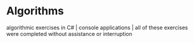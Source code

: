 # Algorithms
algorithmic exercises in C# |
console applications |
all of these exercises were completed without assistance or interruption

